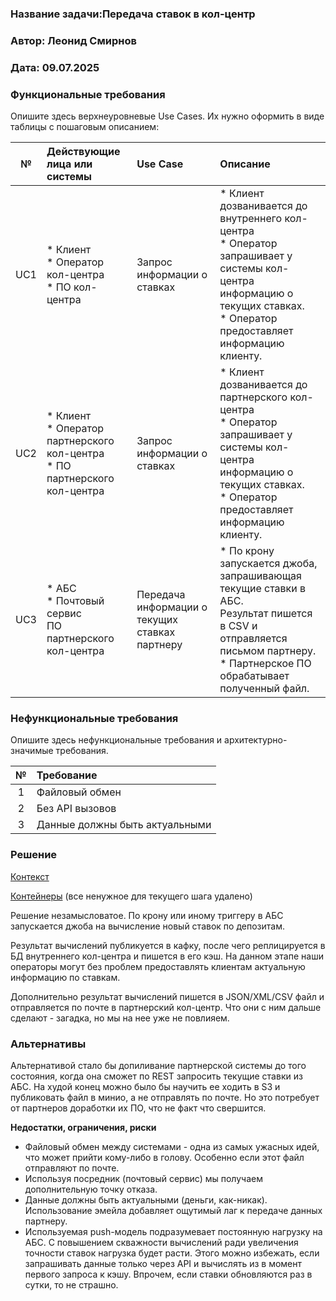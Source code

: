 ### <a name="_b7urdng99y53"></a>**Название задачи:Передача ставок в кол-центр**
### <a name="_hjk0fkfyohdk"></a>**Автор: Леонид Смирнов**
### <a name="_uanumrh8zrui"></a>**Дата: 09.07.2025**
### <a name="_3bfxc9a45514"></a>**Функциональные требования**

Опишите здесь верхнеуровневые Use Cases. Их нужно оформить в виде таблицы с пошаговым описанием:

| **№** | **Действующие лица или системы**                                                     | **Use Case**                                   | **Описание**                                                                                                                                                                          |
|:-----:|:-------------------------------------------------------------------------------------|:-----------------------------------------------|:--------------------------------------------------------------------------------------------------------------------------------------------------------------------------------------|
|  UC1  | * Клиент <br/> * Оператор кол-центра <br/> * ПО кол-центра                           | Запрос информации о ставках                    | * Клиент дозванивается до внутреннего кол-центра <br/> * Оператор запрашивает у системы кол-центра информацию о текущих ставках. <br/> * Оператор предоставляет информацию клиенту.   |
|  UC2  | * Клиент <br/> * Оператор партнерского кол-центра <br/> * ПО партнерского кол-центра | Запрос информации о ставках                    | * Клиент дозванивается до партнерского кол-центра <br/> * Оператор запрашивает у системы кол-центра информацию о текущих ставках. <br/> * Оператор предоставляет информацию клиенту.  |
|  UC3  | * АБС <br/> * Почтовый сервис <br/> ПО партнерского кол-центра                       | Передача информации о текущих ставках партнеру | * По крону запускается джоба, запрашивающая текущие ставки в АБС. <br/> Результат пишется в CSV и отправляется письмом партнеру. <br/> * Партнерское ПО обрабатывает полученный файл. |

### <a name="_u8xz25hbrgql"></a>**Нефункциональные требования**
Опишите здесь нефункциональные требования и архитектурно-значимые требования.


| **№** | **Требование**                 |
|:-----:|:-------------------------------|
|   1   | Файловый обмен                 |
|   2   | Без API вызовов                |
|   3   | Данные должны быть актуальными |


### <a name="_qmphm5d6rvi3"></a>**Решение**

[Контекст](./context.puml)

[Контейнеры](./container.puml) (все ненужное для текущего шага удалено)

Решение незамысловатое. По крону или иному триггеру в АБС запускается джоба на вычисление новый ставок по депозитам.

Результат вычислений публикуется в кафку, после чего реплицируется в БД внутреннего кол-центра и пишется в его кэш.
На данном этапе наши операторы могут без проблем предоставлять клиентам актуальную информацию по ставкам.

Дополнительно результат вычислений пишется в JSON/XML/CSV файл и отправляется по почте в партнерский кол-центр.
Что они с ним дальше сделают - загадка, но мы на нее уже не повлияем.

### <a name="_bjrr7veeh80c"></a>**Альтернативы**
Альтернативой стало бы допиливание партнерской системы до того состояния, когда она сможет по REST запросить текущие ставки из АБС.
На худой конец можно было бы научить ее ходить в S3 и публиковать файл в минио, а не отправлять по почте.
Но это потребует от партнеров доработки их ПО, что не факт что свершится.

**Недостатки, ограничения, риски**

* Файловый обмен между системами - одна из самых ужасных идей, что может прийти кому-либо в голову. Особенно если этот файл отправляют по почте.
* Используя посредник (почтовый сервис) мы получаем дополнительную точку отказа.
* Данные должны быть актуальными (деньги, как-никак). Использование эмейла добавляет ощутимый лаг к передаче данных партнеру.
* Используемая push-модель подразумевает постоянную нагрузку на АБС. С повышением скважности вычислений ради увеличения точности ставок нагрузка будет расти.
Этого можно избежать, если запрашивать данные только через API и вычислять из в момент первого запроса к кэшу. Впрочем, если ставки обновляются раз в сутки, то не страшно.

